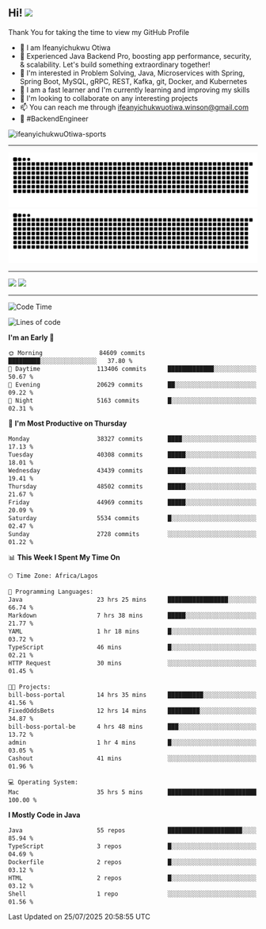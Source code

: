 <!-- BLOG-POST-LIST:START --><!-- BLOG-POST-LIST:END -->

## Hi! <img src="https://media.giphy.com/media/hvRJCLFzcasrR4ia7z/giphy.gif" width="4%"> 

Thank You for taking the time to view my GitHub Profile

- 👋 I am Ifeanyichukwu Otiwa
- 🚀 Experienced Java Backend Pro, boosting app performance, security, & scalability. Let's build something extraordinary together!
- 👀 I'm interested in Problem Solving, Java, Microservices with Spring, Spring Boot, MySQL, gRPC, REST, Kafka, git, Docker, and Kubernetes
- 🌱 I am a fast learner and I'm currently learning and improving my skills
- 💞️ I'm looking to collaborate on any interesting projects
- 📫 You can reach me through ifeanyichukwuotiwa.winson@gmail.com
- 🚀 #BackendEngineer

<p align="left" marginTop="10px"> <img src="https://komarev.com/ghpvc/?username=ifeanyichukwuOtiwa-sports&label=Profile%20views&color=0e75b6&style=for-the-badge" alt="ifeanyichukwuOtiwa-sports" /> </p>

***

<!--🐍📈SNAKEGRAPH / 🌐WEBSITE: https://github.com/Platane/snk -->
![github contribution grid snake animation](https://raw.githubusercontent.com/ifeanyichukwuOtiwa-sports/ifeanyichukwuOtiwa-sports/output/github-contribution-grid-snake-dark.svg#gh-dark-mode-only)![github contribution grid snake animation](https://raw.githubusercontent.com/ifeanyichukwuOtiwa-sports/ifeanyichukwuOtiwa-sports/output/github-contribution-grid-snake.svg#gh-light-mode-only)

***

<p float="left">
  <img float="left" src="https://github-readme-stats.vercel.app/api?username=ifeanyichukwuOtiwa-sports&count_private=true&include_all_commits=true&theme=react&show_icons=true" />
  <img float="right" src="https://github-readme-stats.vercel.app/api/top-langs/?username=ifeanyichukwuOtiwa-sports&layout=compact&show_icons=true&theme=react" /> 
</p>

***



<!--START_SECTION:waka-->
![Code Time](http://img.shields.io/badge/Code%20Time-4%2C009%20hrs%2032%20mins-blue)

![Lines of code](https://img.shields.io/badge/From%20Hello%20World%20I%27ve%20Written-60.6%20million%20lines%20of%20code-blue)

**I'm an Early 🐤** 

```text
🌞 Morning                84609 commits       █████████░░░░░░░░░░░░░░░░   37.80 % 
🌆 Daytime                113406 commits      █████████████░░░░░░░░░░░░   50.67 % 
🌃 Evening                20629 commits       ██░░░░░░░░░░░░░░░░░░░░░░░   09.22 % 
🌙 Night                  5163 commits        █░░░░░░░░░░░░░░░░░░░░░░░░   02.31 % 
```
📅 **I'm Most Productive on Thursday** 

```text
Monday                   38327 commits       ████░░░░░░░░░░░░░░░░░░░░░   17.13 % 
Tuesday                  40308 commits       █████░░░░░░░░░░░░░░░░░░░░   18.01 % 
Wednesday                43439 commits       █████░░░░░░░░░░░░░░░░░░░░   19.41 % 
Thursday                 48502 commits       █████░░░░░░░░░░░░░░░░░░░░   21.67 % 
Friday                   44969 commits       █████░░░░░░░░░░░░░░░░░░░░   20.09 % 
Saturday                 5534 commits        █░░░░░░░░░░░░░░░░░░░░░░░░   02.47 % 
Sunday                   2728 commits        ░░░░░░░░░░░░░░░░░░░░░░░░░   01.22 % 
```


📊 **This Week I Spent My Time On** 

```text
🕑︎ Time Zone: Africa/Lagos

💬 Programming Languages: 
Java                     23 hrs 25 mins      █████████████████░░░░░░░░   66.74 % 
Markdown                 7 hrs 38 mins       █████░░░░░░░░░░░░░░░░░░░░   21.77 % 
YAML                     1 hr 18 mins        █░░░░░░░░░░░░░░░░░░░░░░░░   03.72 % 
TypeScript               46 mins             █░░░░░░░░░░░░░░░░░░░░░░░░   02.21 % 
HTTP Request             30 mins             ░░░░░░░░░░░░░░░░░░░░░░░░░   01.45 % 

🐱‍💻 Projects: 
bill-boss-portal         14 hrs 35 mins      ██████████░░░░░░░░░░░░░░░   41.56 % 
FixedOddsBets            12 hrs 14 mins      █████████░░░░░░░░░░░░░░░░   34.87 % 
bill-boss-portal-be      4 hrs 48 mins       ███░░░░░░░░░░░░░░░░░░░░░░   13.72 % 
admin                    1 hr 4 mins         █░░░░░░░░░░░░░░░░░░░░░░░░   03.05 % 
Cashout                  41 mins             ░░░░░░░░░░░░░░░░░░░░░░░░░   01.96 % 

💻 Operating System: 
Mac                      35 hrs 5 mins       █████████████████████████   100.00 % 
```

**I Mostly Code in Java** 

```text
Java                     55 repos            █████████████████████░░░░   85.94 % 
TypeScript               3 repos             █░░░░░░░░░░░░░░░░░░░░░░░░   04.69 % 
Dockerfile               2 repos             █░░░░░░░░░░░░░░░░░░░░░░░░   03.12 % 
HTML                     2 repos             █░░░░░░░░░░░░░░░░░░░░░░░░   03.12 % 
Shell                    1 repo              ░░░░░░░░░░░░░░░░░░░░░░░░░   01.56 % 
```




 Last Updated on 25/07/2025 20:58:55 UTC
<!--END_SECTION:waka-->

<!--
<p align="center">
![trophy](https://github-profile-trophy.vercel.app/?username=ifeanyichukwuOtiwa-sports&theme=onedark) (https://github.com/ryo-ma/github-profile-trophy)
</p>
-->

<!---
ifeanyi-otiwa/ifeanyi-otiwa is a ✨ special ✨ repository because its `README.md` (this file) appears on your GitHub profile.
You can click the Preview link to take a look at your changes.
--->
